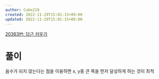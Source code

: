 ```yaml
---
author: Cube219
created: 2022-11-29T15:01:15+09:00
updated: 2022-11-29T15:01:15+09:00
---
```


[20363번: 당근 키우기](https://www.acmicpc.net/problem/20363)

# 풀이

음수가 되지 않는다는 점을 이용하면 x, y중 큰 쪽을 먼저 달성하게 하는 것이 최적

